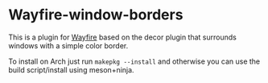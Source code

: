 # Wayfire-window-borders

This is a plugin for [Wayfire](https://github.com/WayfireWM/wayfire) based on the decor plugin that surrounds windows with a simple color border.

To install on Arch just run `makepkg --install` and otherwise you can use the build script/install using meson+ninja.
